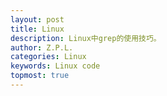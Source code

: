 ```yaml
---
layout: post
title: Linux
description: Linux中grep的使用技巧。
author: Z.P.L.
categories: Linux
keywords: Linux code
topmost: true
---
```



        
        
        
        
        
        
        
        
        
        
        
        
        
        
        
        
        
        
        
        
